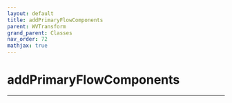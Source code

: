 ```yaml
---
layout: default
title: addPrimaryFlowComponents
parent: WVTransform
grand_parent: Classes
nav_order: 72
mathjax: true
---
```


#  addPrimaryFlowComponents




---

